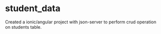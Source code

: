 # student_data
Created a ionic/angular project with json-server to perform crud operation on students table.
